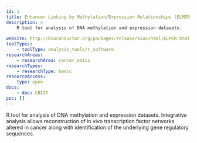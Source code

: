 ```yaml
---
id: 1
title: Enhancer Linking by Methylation/Expression Relationships (ELMER)
description: >
    R tool for analysis of DNA methylation and expression datasets.
    
website: http://bioconductor.org/packages/release/bioc/html/ELMER.html
toolTypes:
    - toolType: analysis_tools/r_software
researchAreas:
    - researchArea: cancer_omics
researchTypes:
    - researchType: basic
resourceAccess:
    type: open
docs:
    - doc: CBIIT
poc: []        
---
```

R tool for analysis of DNA methylation and expression datasets. Integrative analysis allows reconstruction of in vivo transcription factor networks altered in cancer along with identification of the underlying gene regulatory sequences.

